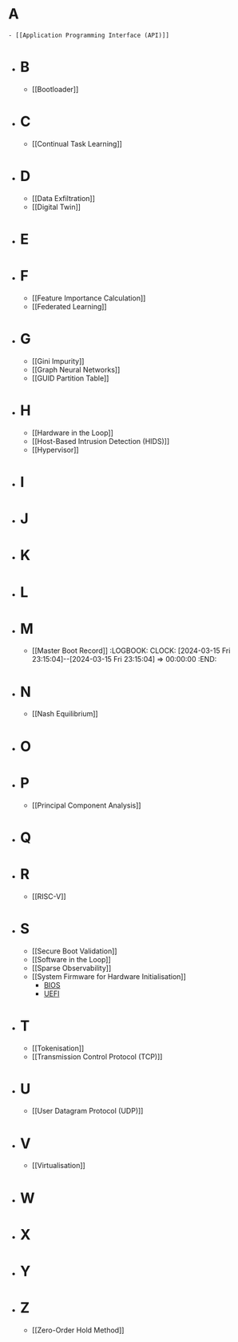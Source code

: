 # A
	- [[Application Programming Interface (API)]]
- # B
	- [[Bootloader]]
- # C
	- [[Continual Task Learning]]
- # D
	- [[Data Exfiltration]]
	- [[Digital Twin]]
- # E
- # F
	- [[Feature Importance Calculation]]
	- [[Federated Learning]]
- # G
	- [[Gini Impurity]]
	- [[Graph Neural Networks]]
	- [[GUID Partition Table]]
- # H
	- [[Hardware in the Loop]]
	- [[Host-Based Intrusion Detection (HIDS)]]
	- [[Hypervisor]]
- # I
- # J
- # K
- # L
- # M
	- [[Master Boot Record]]
	  :LOGBOOK:
	  CLOCK: [2024-03-15 Fri 23:15:04]--[2024-03-15 Fri 23:15:04] =>  00:00:00
	  :END:
- # N
	- [[Nash Equilibrium]]
- # O
- # P
	- [[Principal Component Analysis]]
- # Q
- # R
	- [[RISC-V]]
- # S
	- [[Secure Boot Validation]]
	- [[Software in the Loop]]
	- [[Sparse Observability]]
	- [[System Firmware for Hardware Initialisation]]
		- [BIOS](((65f5abe1-3fd0-4d2c-b140-a209e3e73979)))
		- [UEFI](((65f5acb6-8065-4120-b6ae-2eefb6328255)))
- # T
	- [[Tokenisation]]
	- [[Transmission Control Protocol (TCP)]]
- # U
	- [[User Datagram Protocol (UDP)]]
- # V
	- [[Virtualisation]]
- # W
- # X
- # Y
- # Z
	- [[Zero-Order Hold Method]]